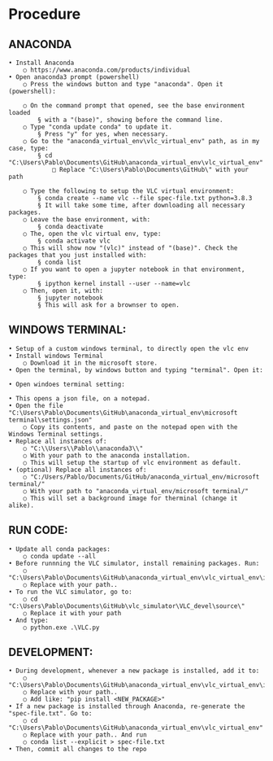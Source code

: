 # Procedure

<!-- 
## vlc_virtual_env
Files for the VLC virtual env setup.


## microsoft terminal
Setup the microsoft terminal for the VLC anaconda virtual environment. -->
 
 

## ANACONDA
	• Install Anaconda
		○ https://www.anaconda.com/products/individual
	• Open anaconda3 prompt (powershell)
		○ Press the windows button and type "anaconda". Open it (powershell):
		
		○ On the command prompt that opened, see the base environment loaded
			§ with a "(base)", showing before the command line.
		○ Type "conda update conda" to update it.
			§ Press "y" for yes, when necessary.
		○ Go to the "anaconda_virtual_env\vlc_virtual_env" path, as in my case, type:
			§ cd "C:\Users\Pablo\Documents\GitHub\anaconda_virtual_env\vlc_virtual_env"
				□ Replace "C:\Users\Pablo\Documents\GitHub\" with your path
		
		○ Type the following to setup the VLC virtual environment:
			§ conda create --name vlc --file spec-file.txt python=3.8.3
			§ It will take some time, after downloading all necessary packages.
		○ Leave the base environment, with:
			§ conda deactivate
		○ The, open the vlc virtual env, type:
			§ conda activate vlc
		○ This will show now "(vlc)" instead of "(base)". Check the packages that you just installed with:
			§ conda list
		○ If you want to open a jupyter notebook in that environment, type:
			§ ipython kernel install --user --name=vlc
		○ Then, open it, with:
			§ jupyter notebook
			§ This will ask for a brownser to open.



## WINDOWS TERMINAL:

	• Setup of a custom windows terminal, to directly open the vlc env
	• Install windows Terminal
		○ Download it in the microsoft store.
	• Open the terminal, by windows button and typing "terminal". Open it: 
		
	• Open windoes terminal setting:
		
	• This opens a json file, on a notepad.
	• Open the file "C:\Users\Pablo\Documents\GitHub\anaconda_virtual_env\microsoft terminal\settings.json"
		○ Copy its contents, and paste on the notepad open with the Windows Terminal settings.
	• Replace all instances of:
		○ "C:\\Users\\Pablo\\anaconda3\\"
		○ With your path to the anaconda installation.
		○ This will setup the startup of vlc environment as default.
	• (optional) Replace all instances of:
		○ "C:/Users/Pablo/Documents/GitHub/anaconda_virtual_env/microsoft terminal/"
		○ With your path to "anaconda_virtual_env/microsoft terminal/"
		○ This will set a background image for therminal (change it alike).


## RUN CODE:

	• Update all conda packages:
		○ conda update --all
	• Before runnning the VLC simulator, install remaining packages. Run:
		○ "C:\Users\Pablo\Documents\GitHub\anaconda_virtual_env\vlc_virtual_env\install_other_packages.bat"
		○ Replace with your path..
	• To run the VLC simulator, go to:
		○ cd "C:\Users\Pablo\Documents\GitHub\vlc_simulator\VLC_devel\source\"
		○ Replace it with your path
	• And type:
		○ python.exe .\VLC.py


## DEVELOPMENT:

	• During development, whenever a new package is installed, add it to:
		○ "C:\Users\Pablo\Documents\GitHub\anaconda_virtual_env\vlc_virtual_env\install_other_packages.bat"
		○ Replace with your path..
		○ Add like: "pip install <NEW_PACKAGE>"
	• If a new package is installed through Anaconda, re-generate the "spec-file.txt". Go to:
		○ cd "C:\Users\Pablo\Documents\GitHub\anaconda_virtual_env\vlc_virtual_env"
		○ Replace with your path.. And run
		○ conda list --explicit > spec-file.txt
	• Then, commit all changes to the repo


